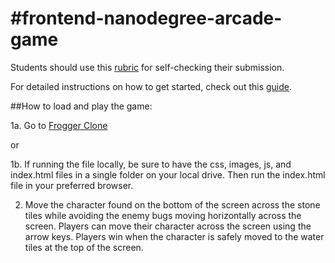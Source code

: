 #frontend-nanodegree-arcade-game
===============================

Students should use this [rubric](https://review.udacity.com/#!/projects/2696458597/rubric) for self-checking their submission.

For detailed instructions on how to get started, check out this [guide](https://docs.google.com/document/d/1v01aScPjSWCCWQLIpFqvg3-vXLH2e8_SZQKC8jNO0Dc/pub?embedded=true).

##How to load and play the game:

1a. Go to [Frogger Clone](http://mangowolf.github.io/frontend-nanodegree-arcade-game/)

or

1b. If running the file locally, be sure to have the css, images, js, and index.html files in a single folder on your local drive. Then run the index.html file in your preferred browser.

2. Move the character found on the bottom of the screen across the stone tiles while avoiding the enemy bugs moving horizontally across the screen. Players can move their character across the screen using the arrow keys. Players win when the character is safely moved to the water tiles at the top of the screen.